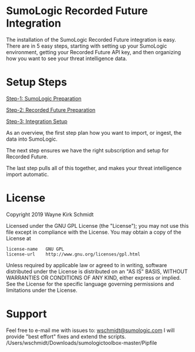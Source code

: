 SumoLogic Recorded Future Integration
=====================================

The installation of the SumoLogic Recorded Future integration is easy.
There are in 5 easy steps, starting with setting up your SumoLogic 
environment, getting your Recorded Future API key, and then organizing 
how you want to see your threat intelligence data.

Setup Steps
===========

[Step-1: SumoLogic Preparation](01_sumologic/readme.md)

[Step-2: Recorded Future Preparation](02_recordedfuture/readme.md)

[Step-3: Integration Setup](03_integration/readme.md)

As an overview, the first step plan how you want to import, 
or ingest, the data into SumoLogic. 

The next step ensures we have the right subscription and setup
for Recorded Future.

The last step pulls all of this together, and makes your threat
intelligence import automatic.

License
=======

Copyright 2019 Wayne Kirk Schmidt

Licensed under the GNU GPL License (the "License");
you may not use this file except in compliance with the License.
You may obtain a copy of the License at

    license-name   GNU GPL
    license-url    http://www.gnu.org/licenses/gpl.html

Unless required by applicable law or agreed to in writing, software
distributed under the License is distributed on an "AS IS" BASIS,
WITHOUT WARRANTIES OR CONDITIONS OF ANY KIND, either express or implied.
See the License for the specific language governing permissions and
limitations under the License.

Support
=======

Feel free to e-mail me with issues to: wschmidt@sumologic.com
I will provide "best effort" fixes and extend the scripts.
/Users/wschmidt/Downloads/sumologictoolbox-master/Pipfile
